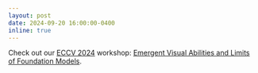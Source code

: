 ```yaml
---
layout: post
date: 2024-09-20 16:00:00-0400
inline: true
---
```


Check out our [ECCV 2024](https://eccv2024.ecva.net/Conferences/2024/Workshops) workshop: [Emergent Visual Abilities and Limits of Foundation Models](https://sites.google.com/view/eval-fomo-24/home).
